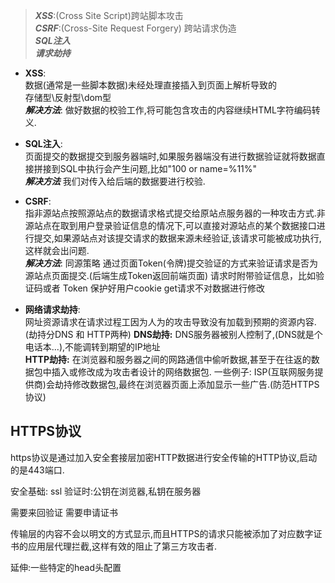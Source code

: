 
> ***XSS***:(Cross Site Script)跨站脚本攻击   
***CSRF***:(Cross-Site Request Forgery) 跨站请求伪造  
***SQL注入***   
***请求劫持***


- **XSS**:    
数据(通常是一些脚本数据)未经处理直接插入到页面上解析导致的    
存储型\反射型\dom型    
***解决方法***: 做好数据的校验工作,将可能包含攻击的内容继续HTML字符编码转义.

- **SQL注入**:    
页面提交的数据提交到服务器端时,如果服务器端没有进行数据验证就将数据直接拼接到SQL中执行会产生问题,比如"100 or name=%11%"    
***解决方法***
我们对传入给后端的数据要进行校验.

- **CSRF**:     
指非源站点按照源站点的数据请求格式提交给原站点服务器的一种攻击方式.非源站点在取到用户登录验证信息的情况下,可以直接对源站点的某个数据接口进行提交,如果源站点对该提交请求的数据来源未经验证,该请求可能被成功执行,这样就会出问题.    
***解决方法***:
同源策略
通过页面Token(令牌)提交验证的方式来验证请求是否为源站点页面提交.(后端生成Token返回前端页面)
请求时附带验证信息，比如验证码或者 Token
保护好用户cookie
get请求不对数据进行修改

- **网络请求劫持**:   
网址资源请求在请求过程工因为人为的攻击导致没有加载到预期的资源内容.(劫持分DNS 和 HTTP两种)
**DNS劫持:**  DNS服务器被别人控制了,(DNS就是个电话本...),不能调转到期望的IP地址   
**HTTP劫持:**  在浏览器和服务器之间的网路通信中偷听数据,甚至于在往返的数据包中插入或修改成为攻击者设计的网络数据包.
一些例子: ISP(互联网服务提供商)会劫持修改数据包,最终在浏览器页面上添加显示一些广告.(防范HTTPS协议)

## HTTPS协议
https协议是通过加入安全套接层加密HTTP数据进行安全传输的HTTP协议,启动的是443端口.

安全基础: ssl
验证时:公钥在浏览器,私钥在服务器

需要来回验证
需要申请证书

传输层的内容不会以明文的方式显示,而且HTTPS的请求只能被添加了对应数字证书的应用层代理拦截,这样有效的阻止了第三方攻击者.






延伸:一些特定的head头配置